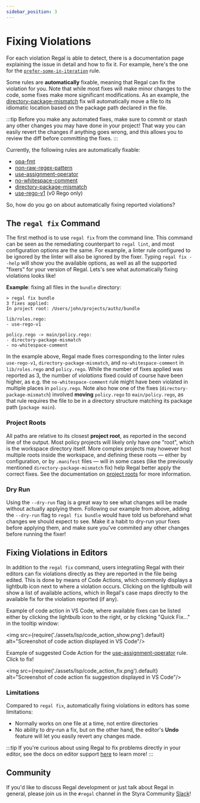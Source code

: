 ```yaml
---
sidebar_position: 3
---
```


# Fixing Violations

For each violation Regal is able to detect, there is a documentation page explaining the issue in detail and how to fix
it. For example, here's the one for the [`prefer-some-in-iteration`](/regal/rules/style/prefer-some-in-iteration) rule.

Some rules are **automatically** fixable, meaning that Regal can fix the violation for you. Note that while most fixes
will make minor changes to the code, some fixes make more significant modifications. As an example, the
[directory-package-mismatch](https://docs.styra.com/regal/rules/idiomatic/directory-package-mismatch) fix will
automatically move a file to its idiomatic location based on the package path declared in the file.

:::tip
Before you make any automated fixes, make sure to commit or stash any other changes you may have done in your project!
That way you can easily revert the changes if anything goes wrong, and this allows you to review the diff before
committing the fixes.
:::

Currently, the following rules are automatically fixable:

- [opa-fmt](/regal/rules/style/opa-fmt)
- [non-raw-regex-pattern](/regal/rules/idiomatic/non-raw-regex-pattern)
- [use-assignment-operator](/regal/rules/style/use-assignment-operator)
- [no-whitespace-comment](/regal/rules/style/no-whitespace-comment)
- [directory-package-mismatch](https://docs.styra.com/regal/rules/idiomatic/directory-package-mismatch)
- [use-rego-v1](/regal/rules/imports/use-rego-v1) (v0 Rego only)

So, how do you go on about automatically fixing reported violations?

## The `regal fix` Command

The first method is to use `regal fix` from the command line. This command can be seen as the remediating counterpart
to `regal lint`, and most configuration options are the same. For example, a linter rule configured to be ignored by
the linter will also be ignored by the fixer. Typing `regal fix --help` will show you the available options, as well
as all the supported "fixers" for your version of Regal. Lets's see what automatically fixing violations looks like!

**Example**: fixing all files in the `bundle` directory:

```shell
> regal fix bundle
3 fixes applied:
In project root: /Users/john/projects/authz/bundle

lib/roles.rego:
- use-rego-v1

policy.rego -> main/policy.rego:
- directory-package-mismatch
- no-whitespace-comment
```

In the example above, Regal made fixes corresponding to the linter rules `use-rego-v1`, `directory-package-mismatch`,
and `no-whitespace-comment` in `lib/roles.rego` and `policy.rego`. While the number of fixes applied was reported as 3,
the number of _violations_ fixed could of course have been higher, as e.g. the `no-whitespace-comment` rule might have
been violated in multiple places in `policy.rego`. Note also how one of the fixes (`directory-package-mismatch`)
involved **moving** `policy.rego` to `main/policy.rego`, as that rule requires the file to be in a directory structure
matching its package path (`package main`).

### Project Roots

All paths are relative to its closest **project root**, as reported in the second line of the output. Most policy
projects will likely only have one "root", which is the workspace directory itself. More complex projects may however
host multiple roots inside the workspace, and defining these roots — either by configuration, or by `.manifest` files —
will in some cases (like the previously mentioned `directory-package-mismatch` fix) help Regal better apply the correct
fixes. See the documentation on [project roots](https://docs.styra.com/regal#project-roots) for more information.

### Dry Run

Using the `--dry-run` flag is a great way to see what changes will be made without actually applying them. Following our
example from above, adding the `--dry-run` flag to `regal fix bundle` would have told us beforehand what changes we
should expect to see. Make it a habit to dry-run your fixes before applying them, and make sure you've commited any
other changes before running the fixer!

## Fixing Violations in Editors

In addition to the `regal fix` command, users integratiing Regal with their editors can fix violations directly as
they are reported in the file being edited. This is done by means of Code Actions, which commonly displays a lightbulb
icon next to where a violation occurs. Clicking on the lightbulb will show a list of available actions, which in Regal's
case maps directly to the available fix for the violation reported (if any).

Example of code action in VS Code, where available fixes can be listed either by clicking the lightbulb icon to the
right, or by clicking "Quick Fix..." in the tooltip window:

<img
src={require('./assets/lsp/code_action_show.png').default}
alt="Screenshot of code action displayed in VS Code"/>

Example of suggested Code Action for the
[use-assignment-operator](https://docs.styra.com/regal/rules/style/use-assignment-operator) rule. Click to fix!

<img
src={require('./assets/lsp/code_action_fix.png').default}
alt="Screenshot of code action fix suggestion displayed in VS Code"/>

### Limitations

Compared to `regal fix`, automatically fixing violations in editors has some limitations:

- Normally works on one file at a time, not entire directories
- No ability to dry-run a fix, but on the other hand, the editor's **Undo** feature will let you easily revert any
  changes made.

:::tip
If you're curious about using Regal to fix problems directly in your editor, see the docs on editor support
[here](/regal/editor-support) to learn more!
:::

## Community

If you'd like to discuss Regal development or just talk about Regal in general, please join us in the `#regal`
channel in the Styra Community [Slack](https://inviter.co/styra)!

